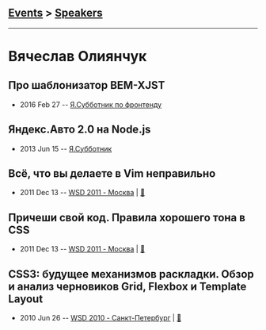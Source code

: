 ## [Events](../README.md) > [Speakers](../speakers.md)
---

# Вячеслав Олиянчук

## Про шаблонизатор BEM-XJST
- 2016 Feb 27 -- [Я.Субботник по фронтенду](https://events.yandex.ru/lib/talks/3350/)    
## Яндекс.Авто 2.0 на Node.js
- 2013 Jun 15 -- [Я.Субботник](https://events.yandex.ru/lib/talks/936/)    
## Всё, что вы делаете в Vim неправильно
- 2011 Dec 13 -- [WSD 2011 - Москва](https://www.youtube.com/watch?v=Lgv_jThBvso)  | [:notebook:](https://wsd.events/2011/12/13/pres/doing-vim-right/)  
## Причеши свой код. Правила хорошего тона в CSS
- 2011 Dec 13 -- [WSD 2011 - Москва](https://www.youtube.com/watch?v=dwdP11bOwq8)  | [:notebook:](https://wsd.events/2011/12/13/pres/css-manners/)  
## CSS3: будущее механизмов раскладки. Обзор и анализ черновиков Grid, Flexbox и Template Layout
- 2010 Jun 26 -- [WSD 2010 - Санкт-Петербург](https://www.youtube.com/watch?v=ZEd7bEqe6iI)  | [:notebook:](https://wsd.events/2010/06/26/pres/css3-layout/)  
